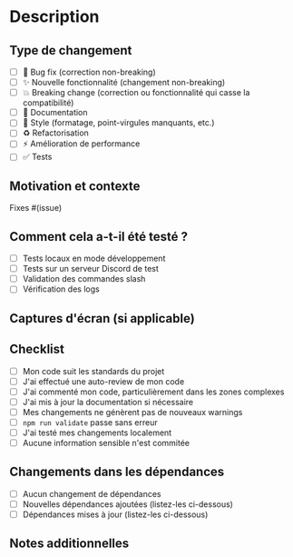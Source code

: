 # Description

<!-- Décrivez vos changements en détail -->

## Type de changement

<!-- Cochez les cases appropriées avec un [x] -->

- [ ] 🐛 Bug fix (correction non-breaking)
- [ ] ✨ Nouvelle fonctionnalité (changement non-breaking)
- [ ] 💥 Breaking change (correction ou fonctionnalité qui casse la compatibilité)
- [ ] 📝 Documentation
- [ ] 🎨 Style (formatage, point-virgules manquants, etc.)
- [ ] ♻️ Refactorisation
- [ ] ⚡ Amélioration de performance
- [ ] ✅ Tests

## Motivation et contexte

<!-- Pourquoi ce changement est-il nécessaire ? Quel problème résout-il ? -->
<!-- Si cela corrige une issue ouverte, liez-la ici -->

Fixes #(issue)

## Comment cela a-t-il été testé ?

<!-- Décrivez les tests que vous avez effectués -->

- [ ] Tests locaux en mode développement
- [ ] Tests sur un serveur Discord de test
- [ ] Validation des commandes slash
- [ ] Vérification des logs

## Captures d'écran (si applicable)

<!-- Ajoutez des captures d'écran pour illustrer les changements visuels -->

## Checklist

<!-- Cochez toutes les cases applicables -->

- [ ] Mon code suit les standards du projet
- [ ] J'ai effectué une auto-review de mon code
- [ ] J'ai commenté mon code, particulièrement dans les zones complexes
- [ ] J'ai mis à jour la documentation si nécessaire
- [ ] Mes changements ne génèrent pas de nouveaux warnings
- [ ] `npm run validate` passe sans erreur
- [ ] J'ai testé mes changements localement
- [ ] Aucune information sensible n'est commitée

## Changements dans les dépendances

<!-- Si vous avez ajouté/modifié des dépendances -->

- [ ] Aucun changement de dépendances
- [ ] Nouvelles dépendances ajoutées (listez-les ci-dessous)
- [ ] Dépendances mises à jour (listez-les ci-dessous)

<!-- Liste des dépendances modifiées -->

## Notes additionnelles

<!-- Informations supplémentaires pour les reviewers -->
